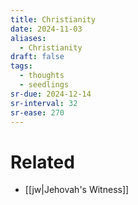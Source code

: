 ```yaml
---
title: Christianity
date: 2024-11-03
aliases:
  - Christianity
draft: false
tags:
  - thoughts
  - seedlings
sr-due: 2024-12-14
sr-interval: 32
sr-ease: 270
---
```

# Related

- [[jw|Jehovah's Witness]]
